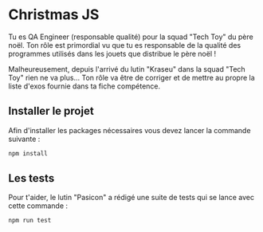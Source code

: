 # Christmas JS

Tu es QA Engineer (responsable qualité) pour la squad "Tech Toy" du père noël.
Ton rôle est primordial vu que tu es responsable de la qualité des programmes utilisés dans les jouets que distribue le père noël !

Malheureusement, depuis l'arrivé du lutin "Kraseu" dans la squad "Tech Toy" rien ne va plus...
Ton rôle va être de corriger et de mettre au propre la liste d'exos fournie dans ta fiche compétence.

## Installer le projet

Afin d'installer les packages nécessaires vous devez lancer la commande suivante :

```sh
npm install
```

## Les tests

Pour t'aider, le lutin "Pasicon" a rédigé une suite de tests qui se lance avec cette commande :

```sh
npm run test
```

